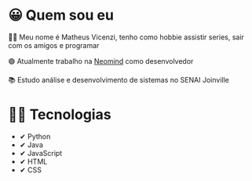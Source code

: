 # 😀 Quem sou eu
👨‍💻 Meu nome é Matheus Vicenzi, tenho como hobbie assistir series, sair com os amigos e programar

🟢 Atualmente trabalho na <a href="https://www.neomind.com.br/" rel="nofollow">Neomind</a> como desenvolvedor

📚 Estudo análise e desenvolvimento de sistemas no SENAI Joinville

<!-- 👨‍🏫 Monitor no SENAI Joinville, auxiliando outros alunos nas matérias de lógica de programação e programação orientada a objetos -->

# 🐱‍🐉 Tecnologias

<ul>
  <li>
    ✔ Python
  </li>
  <li>
    ✔ Java
  </li>
  <li>
    ✔ JavaScript
  </li>
  <li>
    ✔ HTML
  </li>
  <li>
    ✔ CSS
  </li>
</ul>




